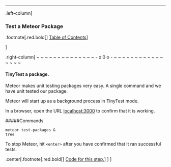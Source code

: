 ---
.left-column[
  ### Test a Meteor Package
.footnote[.red.bold[] [Table of Contents](./)] 
<!-- H -->]
.right-column[
~ ~ ~ ~ ~ ~ ~ ~ ~ ~ ~ ~ ~ ~ - o 0 o - ~ ~ ~ ~ ~ ~ ~ ~ ~ ~ ~ ~ ~ ~ ~ ~

#### TinyTest a package.

Meteor makes unit testing packages very easy. A single command and we have  unit tested our package.

Meteor will start up as a background process in TinyTest mode.

In a browser, open the URL [localhost:3000](http://localhost:3000/) to confirm that it is working.

#####Commands
```terminal
meteor test-packages &
tree
```
To stop Meteor, hit ```<enter>``` after you have confirmed that it ran successful tests.
<!-- Code for this begins at line #278-->
<!-- B -->
.center[.footnote[.red.bold[] <a href="https://github.com/martinhbramwell/Meteor-CI-Tutorial/blob/master/Part02_UnitTestThePackage.sh#L355" target="_blank">Code for this step.</a>] ]
]
